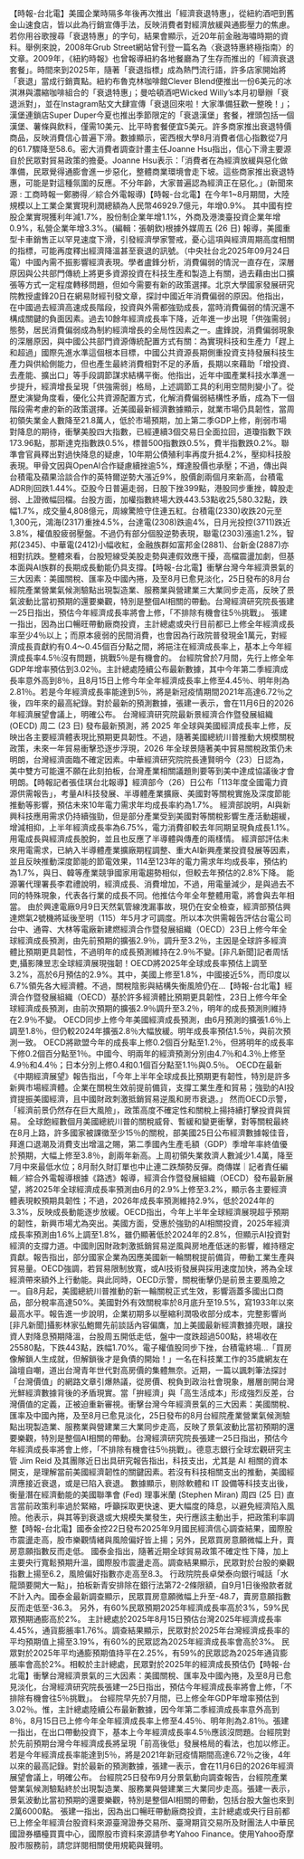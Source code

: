 【時報-台北電】美國企業時隔多年後再次推出「經濟衰退特惠」，從紐約酒吧到舊金山速食店，皆以此為行銷宣傳手法，反映消費者對經濟放緩與通膨壓力的焦慮。若你用谷歌搜尋「衰退特惠」的字句，結果會顯示，近20年前金融海嘯時期的資料。舉例來說，2008年Grub Street網站曾刊登一篇名為〈衰退特惠終極指南〉的文章。2009年，《紐約時報》也曾報導紐約各地餐廳為了生存而推出的「經濟衰退套餐」。時間來到2025年，隨著「衰退指標」成為熱門流行語，許多店家開始將「衰退」當成行銷賣點。紐約布魯克林咖啡館Clever Blend便推出一份6美元的冰淇淋與濃縮咖啡組合的「衰退特惠」；曼哈頓酒吧Wicked Willy’s本月初舉辦「衰退派對」，並在Instagram貼文大肆宣傳「衰退回來啦！大家準備狂歡一整晚！」；漢堡連鎖店Super Duper今夏也推出季節限定的「衰退漢堡」套餐，裡頭包括一個漢堡、薯條與飲料，僅需10美元、比平時套餐便宜5美元。許多商家推出衰退特價商品，反映消費信心普遍下滑。數據顯示，密西根大學8月消費者信心指數從7月的61.7驟降至58.6。密大消費者調查計畫主任Joanne Hsu指出，信心下滑主要源自於民眾對貿易政策的擔憂。Joanne Hsu表示：「消費者在為經濟放緩與惡化做準備，民眾覺得通膨會進一步惡化，整體商業環境會走下坡。這些商家推出衰退特惠，可能是對這種氛圍的反應。不分年齡，大家普遍認為經濟正在惡化。」(新聞來源 : 工商時報一鄭勝得／綜合外電報導)【時報-台北電】在今年1~8月期間，大陸規模以上工業企業實現利潤總額為人民幣46929.7億元，年增0.9%。 其中國有控股企業實現獲利年減1.7%，股份制企業年增1.1%，外商及港澳臺投資企業年增0.9%，私營企業年增3.3%。(編輯：張朝欽)根據外媒周五 (26 日) 報導，美國重型卡車銷售正以罕見速度下滑，引發經濟學家警戒，憂心這項與經濟周期高度相關的指標，可能再度釋出經濟降溫甚至衰退的訊號。（中央社台北2025年09月24日電）中國內需不振影響經濟表現。學者盧鋒分析，消費偏弱的情況一直存在，深層原因與公共部門傳統上將更多資源投資在科技生產和製造上有關，過去藉由出口擴張等方式一定程度轉移問題，但如今需要有新的政策選擇。北京大學國家發展研究院教授盧鋒20日在網易財經刊發文章，探討中國近年消費偏弱的原因。他指出，在中國過去經濟高速成長階段，投資與外需都強勁成長，當時消費偏弱的情況還不構成關鍵的負面因素。過去10餘年經濟成長率下降，近年進一步出現「供強需弱」態勢，居民消費偏弱成為制約經濟增長的全局性因素之一。盧鋒說，消費偏弱現象的深層原因，與中國公共部門資源傳統配置方式有關：為實現科技和生產力「趕上和超過」國際先進水準這個根本目標，中國公共資源長期側重投資支持發展科技生產力與供給側能力，但也產生最終消費相對不足的矛盾，長期以來藉助「增投資、去產能、擴出口」等手段調節謀求結構平衡。他指出，近年中國產業科技水準進一步提升，經濟增長呈現「供強需弱」格局，上述調節工具的利用空間則變小了。從歷史演變角度看，優化公共資源配置方式，化解消費偏弱結構性矛盾，成為下一個階段需考慮的新的政策選擇。近美國最新經濟數據顯示，就業市場仍具韌性，當周初領失業金人數降至21.8萬人，低於市場預期，加上第二季GDP上修，削弱市場對降息的期待，衝擊美股四大指數，已經連續3個交易日全面拉回，道瓊指數下跌173.96點，那斯達克指數跌0.5%，標普500指數跌0.5%，費半指數跌0.2%。聯準會官員釋出對過快降息的疑慮，10年期公債殖利率再度升抵4.2%，壓抑科技股表現。甲骨文因與OpenAI合作疑慮續挫逾5%，輝達股價也承壓；不過，傳出與台積電及蘋果洽談合作的英特爾逆勢大漲近9%，股價創兩個月來新高，台積電ADR則回跌1.44%。亞股今日普遍走弱，日股下挫399點，港股同步重挫，韓股走弱、上證微幅回檔。台股方面，加權指數終場大跌443.53點收25,580.32點，跌幅1.7%，成交量4,808億元，周線驚險守住連五紅。台積電(2330)收跌20元至1,300元，鴻海(2317)重挫4.5%，台達電(2308)跌逾4%，日月光投控(3711)跌近3.8%，權值股疲弱壓盤。不過仍有部分個股逆勢表現，聯電(2303)漲逾1.2%，智邦(2345)、中華電(2412)小幅收紅，金融族群如富邦金(2881)、台新金(2887)亦相對抗跌。整體來看，台股短線受美股走勢與連假效應干擾，高檔震盪加劇，但基本面與AI族群的長期成長動能仍具支撐。【時報-台北電】衝擊台灣今年經濟景氣的三大因素：美國關稅、匯率及中國內捲，及至8月已愈見淡化，25日發布的8月台經院產業營業氣候測驗點出現製造業、服務業與營建業三大業同步走高，反映了景氣波動比當初預期的還要樂觀，特別是整個AI相關的帶動。台灣經濟研究院長張建一25日指出，預估今年經濟成長率將會上修，「不排除有機會往5％挑戰」。 張建一指出，因為出口暢旺帶動廠商投資，主計總處或央行目前都已上修全年經濟成長率至少4％以上；而原本疲弱的民間消費，也會因為行政院普發現金1萬元，對經濟成長貢獻約有0.4～0.45個百分點之間，將挹注在經濟成長率上，基本上今年經濟成長率4.5％沒有問題，挑戰5％是有機會的。 台經院曾於7月間，先行上修全年GDP年增率預估到3.02％。主計總處陸續公布最新數據，其中今年第二季經濟成長率意外高到8％，且8月15日上修今年全年經濟成長率上修至4.45％、明年則為2.81％。若是今年經濟成長率能達到5％，將是新冠疫情期間2021年高達6.72％之後，四年來的最高紀錄。對於最新的預測數據，張建一表示，會在11月6日的2026年經濟展望會議上，明確公布。 台灣經濟研究院最新景經濟合作暨發展組織 (OECD) 周二 (23 日) 發布最新預測，將 2025 年全球與美國經濟成長率上修，反映出各主要經濟體表現比預期更具韌性。不過，隨著美國總統川普推動大規模關稅政策，未來一年貿易衝擊恐逐步浮現，2026 年全球景隨著美中貿易關稅政策仍未明朗，台灣經濟面臨不確定因素。中華經濟研究院院長連賢明今（23）日認為，美中雙方可能還不願在此刻拍板，台灣產業相關議題則要等到美中達成協議後才會明朗。【時報記者張佳琪台北報導】經濟部今（26）日公布「113年度全國電力資源供需報告」，考量AI科技發展、半導體產業擴廠、美國對等關稅實施及深度節能推動等影響，預估未來10年電力需求年均成長率約為1.7%。 經濟部說明，AI與新興科技應用需求仍持續強勁，但是部分產業受到美國對等關稅影響生產活動趨緩，增減相抑，上半年經濟成長率為6.75%，電力消費卻較去年同期呈現負成長1.1%。用電成長與經濟成長脫鉤，並且也反應了半導體與傳產的兩樣情。 經濟部評估未來用電需求，已納入半導體產業擴廠期程調整、重大AI新興產業投資發展等因素，並且反映推動深度節能的節電效果，114至123年的電力需求年均成長率，預估約為1.7%，與日、韓等產業競爭國家用電趨勢相似，但較去年預估的2.8%下降。 能源署代理署長李君禮說明，經濟成長、消費增加，不過，用電量減少，是與過去不同的特殊現象，代表各行業的成長不同。他推估今年全年整體用電，將會與去年相當。 由於興達電廠9月9日天然氣管線洩漏事故，現仍在安全檢查，經濟部預估興達燃氣2號機將延後至明（115）年5月才可調度。所以本次供需報告評估台電公司台中、通霄、大林等電廠新建燃經濟合作暨發展組織（OECD）23日上修今年全球經濟成長預測，由先前預期的擴張2.9％，調升至3.2％，主因是全球許多經濟體比預期更具韌性，不過明年的成長預測維持在2.9％不變。[非凡新聞]記者周恬吏,攝影陳昱志全球經濟展現強韌！OECD將2025年全球成長率預估上調至3.2%，高於6月預估的2.9%。其中，美國上修至1.8%，中國接近5%，而印度以6.7%領先各大經濟體。不過，關稅陰影與結構失衡風險仍在...【時報-台北電】經濟合作暨發展組織（OECD）基於許多經濟體比預期更具韌性，23日上修今年全球經濟成長預測，由前次預期的擴張2.9％調升至3.2％，明年的成長預測則維持在2.9％不變。 OECD同步上修今年美國經濟成長預測，由6月預測的擴張1.6％上調至1.8％，但仍較2024年擴張2.8％大幅放緩。明年成長率預估1.5％，與前次預測一致。 OECD將歐盟今年的成長率上修0.2個百分點至1.2％，但將明年的成長率下修0.2個百分點至1％。中國今、明兩年的經濟預測分別由4.7％和4.3％上修至4.9％和4.4％；日本分別上修0.4和0.1個百分點至1.1％與0.5％。 OECD在最新《中期經濟展望》報告指出，「今年上半年全球成長比預期更有韌性，特別是許多新興市場經濟體。企業在關稅生效前提前備貨，支撐工業生產和貿易；強勁的AI投資提振美國經濟，且中國財政刺激抵銷貿易逆風和房市衰退。」 然而OECD示警，「經濟前景仍然存在巨大風險」，政策高度不確定性和關稅上揚持續打擊投資與貿易。 全球飽經數個月美國總統川普的關稅威脅、暫緩和變更衝擊，對等關稅最終在8月上路，許多國家被課徵至少15％的關稅，部美國25日公布經濟數據報佳音，拜進口退潮及消費支出增溫之賜，第二季國內生產毛額（GDP）季增年率終值優於預期，大幅上修至3.8％，創兩年新高。上周初領失業救濟人數減少1.4萬，降至7月中來最低水位；8月耐久財訂單也中止連二跌頹勢反彈。商傳媒｜記者責任編輯／綜合外電報導根據《路透》報導，經濟合作暨發展組織（OECD）發布最新展望，將2025年全球經濟成長率預測由6月的2.9%上修至3.2%，顯示各主要經濟體表現較預期具韌性；不過，2026年成長率預測維持2.9%，低於2024年的3.3%，反映成長動能逐步放緩。OECD指出，今年上半年全球經濟展現超乎預期的韌性，新興市場尤為突出。美國方面，受惠於強勁的AI相關投資，2025年經濟成長率預測由1.6%上調至1.8%，雖仍顯著低於2024年的2.8%，但顯示AI投資對經濟的支撐力道。中國則因財政刺激抵銷貿易逆風與房地產低迷的影響，維持穩定貢獻。報告指出，部分國家企業為因應美國新一輪關稅提前備貨，帶動工業生產與貿易量。OECD強調，若貿易限制放寬，或AI技術發展與採用速度加快，將為全球經濟帶來額外上行動能。與此同時，OECD示警，關稅衝擊仍是前景主要風險之一。自8月起，美國總統川普推動的新一輪關稅正式生效，影響涵蓋多國出口商品，部分稅率高達50%。美國對外有效關稅率於8月底升至19.5%，寫1933年以來最高水平。報告進一步說明，企業初期多以壓縮利潤吸收部分成本，完整影響尚[非凡新聞]攝影林家弘鮑爾先前談話內容偏鷹，加上美國最新經濟數據亮眼，讓投資人對降息預期降溫，台股周五開低走低，盤中一度跌超過500點，終場收在25580點，下跌443點，跌幅1.70%。電子權值股同步下挫，台積電終場...「買房像解鎖人生成就，但解鎖後才是負債的開始！」一名在科技業工作的35歲網友在論壇自嘲，道出台灣青年世代對高房價的集體無奈。近期，一篇以諷刺筆法探討「台灣價值」的網路文章引爆熱議，從房價、稅負到政治社會現象，層層剖開台灣光鮮經濟數據背後的矛盾現實。當「拚經濟」與「高生活成本」形成強烈反差，台灣價值的定義，正被迫重新審視。衝擊台灣今年經濟景氣的三大因素：美國關稅、匯率及中國內捲，及至8月已愈見淡化，25日發布的8月台經院產業營業氣候測驗點出現製造業、服務業與營建業三大業同步走高，反映了景氣波動比當初預期的還要樂觀，特別是整個AI相關的帶動。台灣經濟研究院長張建一25日指出，預估今年經濟成長率將會上修，「不排除有機會往5％挑戰」。德意志銀行全球宏觀研究主管 Jim Reid 及其團隊近日出具研究報告指出，科技支出，尤其是 AI 相關的資本開支，是理解當前美國經濟韌性的關鍵因素。若沒有科技相關支出的推動，美國經濟應接近衰退，或是已陷入衰退。 數據顯示，剔除軟體和 IT 設備等科技支出後，衡量潛在經濟動能的美國聯準會 (Fed) 理事米蘭 (Stephen Miran) 周四 (25 日) 直言當前政策利率過於緊縮，呼籲採取更快速、更大幅度的降息，以避免經濟陷入風險。他表示，與其等到衰退或大規模失業發生，央行應該主動出手，把政策利率調整【時報-台北電】國泰金控22日發布2025年9月國民經濟信心調查結果，國際股市震盪走高，股市樂觀情緒與風險偏好皆上揚；另外，民眾買房意願微幅上升，賣房意願指數反而走低。 國泰金指出，隨著近期全球貿易政策不確定性下降，加上主要央行寬鬆預期升溫，國際股市震盪走高。調查結果顯示，民眾對於台股的樂觀指數上揚至6.2，風險偏好指數亦走高至8.3。 行政院院長卓榮泰向銀行喊話「水龍頭要開大一點」，拍板新青安排除在銀行法第72-2條限額，自9月1日後撥款者就不計入內。國泰金最新調查顯示，民眾買房意願微幅上升至-48.7，賣房意願指數反而走低至-36.3。 另外，有60%民眾預期2025年經濟成長率高於3%，59%民眾預期通膨高於2%。 主計總處於2025年8月15日預估台灣2025年經濟成長率4.45%，通貨膨脹率1.76%。調查結果顯示，民眾對於2025年台灣經濟成長率的平均預期值上揚至3.19%，有60%的民眾認為2025年經濟成長率會高於3%。 民眾對於2025年平均通膨預期值持平在2.25%，有59%的民眾認為2025年通貨膨脹率會高於2%。相較於主計總處，民眾對於2025年的經濟成長預估仍【時報-台北電】衝擊台灣經濟景氣的三大因素：美國關稅、匯率及中國內捲，及至8月已愈見淡化，台灣經濟研究院長張建一25日指出，預估今年經濟成長率將會上修，「不排除有機會往5％挑戰」。 台經院早先於7月間，已上修全年GDP年增率預估到3.02％。惟，主計總處陸續公布最新數據，因今年第二季經濟成長率意外高到8％，8月15日已上修今年全年經濟成長率上修至4.45％、明年則為2.81％。張建一指出，在出口帶動投資下，基本上今年經濟成長率4.5％應該沒問題。台經院對於先前預期台灣今年經濟成長將呈現「前高後低」發展格局的看法，也加以修正。 若是今年經濟成長率能達到5％，將是2021年新冠疫情期間高達6.72％之後，4年以來的最高記錄。對於最新的預測數據，張建一表示，會在11月6日的2026年經濟展望會議上，明確公布。 台經院25日發布9月分景氣動向調查報告，台經院產業營業氣候測驗點終於出現製造業、服務業與營建業三大業同步走高。張建一表示，景氣波動比當初預期的還要樂觀，特別是整個AI相關的帶動，包括台股大盤也來到2萬6000點。 張建一指出，因為出口暢旺帶動廠商投資，主計總處或央行目前都已上修全年經濟台股資料來源臺灣證券交易所、臺灣期貨交易所及財團法人中華民國證券櫃檯買賣中心，國際股市資料來源請參考Yahoo Finance。使用Yahoo奇摩股市服務前，請您詳閱相關使用規範與聲明。